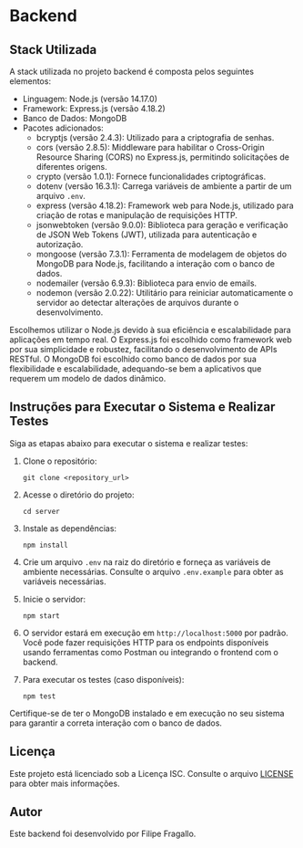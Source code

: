 # Backend

## Stack Utilizada
A stack utilizada no projeto backend é composta pelos seguintes elementos:

- Linguagem: Node.js (versão 14.17.0)
- Framework: Express.js (versão 4.18.2)
- Banco de Dados: MongoDB
- Pacotes adicionados: 
  - bcryptjs (versão 2.4.3): Utilizado para a criptografia de senhas.
  - cors (versão 2.8.5): Middleware para habilitar o Cross-Origin Resource Sharing (CORS) no Express.js, permitindo solicitações de diferentes origens.
  - crypto (versão 1.0.1): Fornece funcionalidades criptográficas.
  - dotenv (versão 16.3.1): Carrega variáveis de ambiente a partir de um arquivo `.env`.
  - express (versão 4.18.2): Framework web para Node.js, utilizado para criação de rotas e manipulação de requisições HTTP.
  - jsonwebtoken (versão 9.0.0): Biblioteca para geração e verificação de JSON Web Tokens (JWT), utilizada para autenticação e autorização.
  - mongoose (versão 7.3.1): Ferramenta de modelagem de objetos do MongoDB para Node.js, facilitando a interação com o banco de dados.
  - nodemailer (versão 6.9.3): Biblioteca para envio de emails.
  - nodemon (versão 2.0.22): Utilitário para reiniciar automaticamente o servidor ao detectar alterações de arquivos durante o desenvolvimento.

Escolhemos utilizar o Node.js devido à sua eficiência e escalabilidade para aplicações em tempo real. O Express.js foi escolhido como framework web por sua simplicidade e robustez, facilitando o desenvolvimento de APIs RESTful. O MongoDB foi escolhido como banco de dados por sua flexibilidade e escalabilidade, adequando-se bem a aplicativos que requerem um modelo de dados dinâmico.

## Instruções para Executar o Sistema e Realizar Testes

Siga as etapas abaixo para executar o sistema e realizar testes:

1. Clone o repositório:
   ```
   git clone <repository_url>
   ```

2. Acesse o diretório do projeto:
   ```
   cd server
   ```

3. Instale as dependências:
   ```
   npm install
   ```

4. Crie um arquivo `.env` na raiz do diretório e forneça as variáveis de ambiente necessárias. Consulte o arquivo `.env.example` para obter as variáveis necessárias.

5. Inicie o servidor:
   ```
   npm start
   ```

6. O servidor estará em execução em `http://localhost:5000` por padrão. Você pode fazer requisições HTTP para os endpoints disponíveis usando ferramentas como Postman ou integrando o frontend com o backend.

7. Para executar os testes (caso disponíveis):
   ```
   npm test
   ```

Certifique-se de ter o MongoDB instalado e em execução no seu sistema para garantir a correta interação com o banco de dados.

## Licença
Este projeto está licenciado sob a Licença ISC. Consulte o arquivo [LICENSE](LICENSE) para obter mais informações.

## Autor
Este backend foi desenvolvido por Filipe Fragallo.
